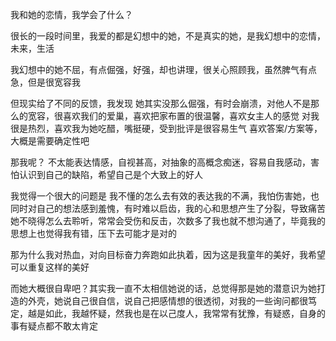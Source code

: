 我和她的恋情，我学会了什么？

很长的一段时间里，我爱的都是幻想中的她，不是真实的她，是我幻想中的恋情，未来，生活

我幻想中的她不屈，有点倔强，好强，却也讲理，很关心照顾我，虽然脾气有点急，但是很宽容我

但现实给了不同的反馈，我发现
她其实没那么倔强，有时会崩溃，对他人不是那么的宽容，很喜欢我们的爱巢，喜欢把家布置的很温馨，喜欢女主人的感觉
对我很是热烈，喜欢我为她吃醋，嘴挺硬，受到批评是很容易生气
喜欢答案/方案等，大概是需要确定性吧

那我呢？
不太能表达情感，自视甚高，对抽象的高概念痴迷，容易自我感动，害怕认识到自己的缺陷，希望自己是个大致上的好人

我觉得一个很大的问题是
我不懂的怎么去有效的表达我的不满，我怕伤害她，也同时对自己的想法感到羞愧，有时难以启齿，我的心和思想产生了分裂，导致痛苦
她不晓得怎么去聆听，常常会受伤和反击，次数多了我也就不想沟通了，毕竟我的思想上也觉得我有错，压下去可能才是对的

那为什么我对热血，对向目标奋力奔跑如此执着，因为这是我童年的美好，我希望可以重复这样的美好

而她大概很自卑吧？其实我一直不太相信她说的话，总觉得那是她的潜意识为她打造的外壳，她说自己很自信，说自己把感情想的很透彻，对我的一些询问都很笃定，越是如此，我越怀疑，然我也是在以己度人，我常常有犹豫，有疑惑，自身的事有疑点都不敢太肯定